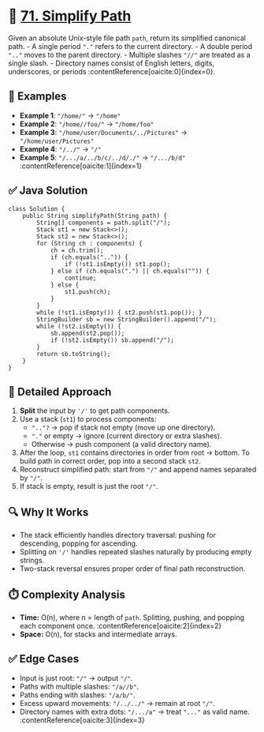 
<body>

  <h1>📁 <a href="https://leetcode.com/problems/simplify-path">71. Simplify Path</a></h1>

  <p>
    Given an absolute Unix-style file path <code>path</code>, return its simplified canonical path.
    - A single period <code>"."</code> refers to the current directory.
    - A double period <code>".."</code> moves to the parent directory.
    - Multiple slashes <code>"//"</code> are treated as a single slash.
    - Directory names consist of English letters, digits, underscores, or periods :contentReference[oaicite:0]{index=0}.
  </p>

  <h2>📌 Examples</h2>
  <ul>
    <li><strong>Example 1</strong>: <code>"/home/"</code> → <code>"/home"</code></li>
    <li><strong>Example 2</strong>: <code>"/home//foo/"</code> → <code>"/home/foo"</code></li>
    <li><strong>Example 3</strong>: <code>"/home/user/Documents/../Pictures"</code> → <code>"/home/user/Pictures"</code></li>
    <li><strong>Example 4</strong>: <code>"/../"</code> → <code>"/"</code></li>
    <li><strong>Example 5</strong>: <code>"/.../a/../b/c/../d/./"</code> → <code>"/.../b/d"</code></li> :contentReference[oaicite:1]{index=1}
  </ul>

  <h2>✅ Java Solution</h2>
  <pre><code>class Solution {
    public String simplifyPath(String path) {
        String[] components = path.split("/");
        Stack<String> st1 = new Stack<>();
        Stack<String> st2 = new Stack<>();
        for (String ch : components) {
            ch = ch.trim();
            if (ch.equals("..")) {
                if (!st1.isEmpty()) st1.pop();
            } else if (ch.equals(".") || ch.equals("")) {
                continue;
            } else {
                st1.push(ch);
            }
        }
        while (!st1.isEmpty()) { st2.push(st1.pop()); }
        StringBuilder sb = new StringBuilder().append("/");
        while (!st2.isEmpty()) {
            sb.append(st2.pop());
            if (!st2.isEmpty()) sb.append("/");
        }
        return sb.toString();
    }
}</code></pre>

  <h2>🧠 Detailed Approach</h2>
  <ol>
    <li><strong>Split</strong> the input by <code>'/'</code> to get path components.</li>
    <li>Use a stack (<code>st1</code>) to process components:
      <ul>
        <li><code>".."?</code> → pop if stack not empty (move up one directory).</li>
        <li><code>"."</code> or empty → ignore (current directory or extra slashes).</li>
        <li>Otherwise → push component (a valid directory name).</li>
      </ul>
    </li>
    <li>After the loop, <code>st1</code> contains directories in order from root → bottom. To build path in correct order, pop into a second stack <code>st2</code>.</li>
    <li>Reconstruct simplified path: start from <code>"/"</code> and append names separated by <code>"/"</code>.</li>
    <li>If stack is empty, result is just the root <code>"/"</code>.</li>
  </ol>

  <h2>🔍 Why It Works</h2>
  <ul>
    <li>The stack efficiently handles directory traversal: pushing for descending, popping for ascending.</li>
    <li>Splitting on <code>'/'</code> handles repeated slashes naturally by producing empty strings.</li>
    <li>Two-stack reversal ensures proper order of final path reconstruction.</li>
  </ul>

  <h2>⏱️ Complexity Analysis</h2>
  <ul>
    <li><strong>Time:</strong> O(n), where n = length of <code>path</code>. Splitting, pushing, and popping each component once. :contentReference[oaicite:2]{index=2}</li>
    <li><strong>Space:</strong> O(n), for stacks and intermediate arrays.</li>
  </ul>

  <h2>✅ Edge Cases</h2>
  <ul>
    <li>Input is just root: <code>"/"</code> → output <code>"/"</code>.</li>
    <li>Paths with multiple slashes: <code>"/a//b"</code>.</li>
    <li>Paths ending with slashes: <code>"/a/b/"</code>.</li>
    <li>Excess upward movements: <code>"/../../"</code> → remain at root <code>"/"</code>.</li>
    <li>Directory names with extra dots: <code>"/.../a"</code> → treat <code>"..."</code> as valid name. :contentReference[oaicite:3]{index=3}</li>
  </ul>

</body>
</html>
